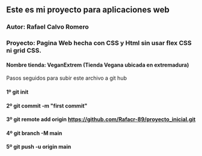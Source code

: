## Este es mi proyecto para aplicaciones web
### Autor: Rafael Calvo Romero
### Proyecto: Pagina Web hecha con CSS y Html sin usar flex CSS ni grid CSS.
#### Nombre tienda: VeganExtrem (Tienda Vegana ubicada en extremadura)


Pasos seguidos para subir este archivo a git hub

#### 1º git init
#### 2º git commit -m "first commit"
#### 3º git remote add origin https://github.com/Rafacr-89/proyecto_inicial.git
#### 4º git branch -M main
#### 5º git push -u origin main

